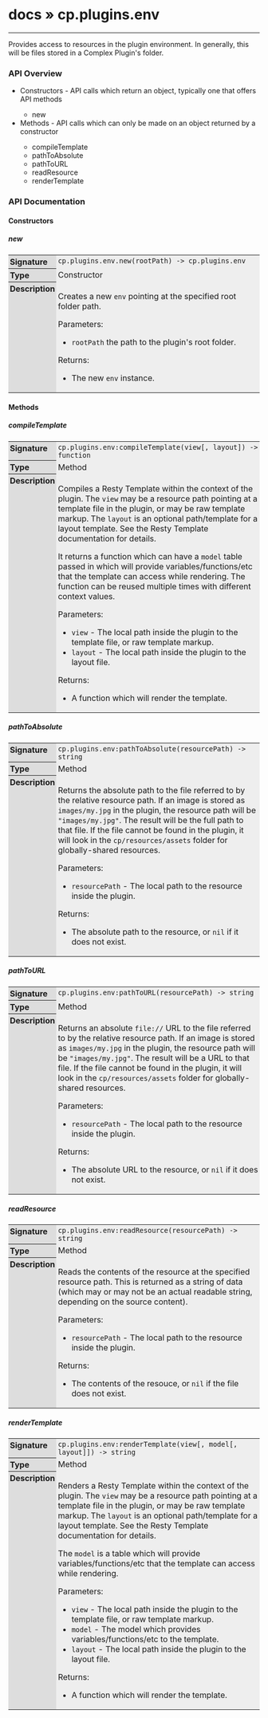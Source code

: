 # [docs](index.md) » cp.plugins.env
---

Provides access to resources in the plugin environment. In generally, this will be files stored in a Complex Plugin's folder.

<style type="text/css">
	a { text-decoration: none; }
	a:hover { text-decoration: underline; }
	th { background-color: #DDDDDD; vertical-align: top; padding: 3px; }
	td { width: 100%; background-color: #EEEEEE; vertical-align: top; padding: 3px; }
	table { width: 100% ; border: 1px solid #0; text-align: left; }
	section > table table td { width: 0; }
</style>
<link rel="stylesheet" href="../../css/docs.css" type="text/css" media="screen" />
<h3>API Overview</h3>
<ul>
<li>Constructors - API calls which return an object, typically one that offers API methods</li>
  <ul>
	<li><a href="#new">new</a></li>
  </ul>
<li>Methods - API calls which can only be made on an object returned by a constructor</li>
  <ul>
	<li><a href="#compileTemplate">compileTemplate</a></li>
	<li><a href="#pathToAbsolute">pathToAbsolute</a></li>
	<li><a href="#pathToURL">pathToURL</a></li>
	<li><a href="#readResource">readResource</a></li>
	<li><a href="#renderTemplate">renderTemplate</a></li>
  </ul>
</ul>
<h3>API Documentation</h3>
<h4 class="documentation-section">Constructors</h4>
  <section id="new">
	<h5><a href="#new">new</a></h5>
	<table>
	  <tr>
		<th>Signature</th>
		<td><code>cp.plugins.env.new(rootPath) -&gt; cp.plugins.env</code></td>
	  </tr>
	  <tr>
		<th>Type</th>
		<td>Constructor</td>
	  </tr>
	  <tr>
		<th>Description</th>
		<td><p>Creates a new <code>env</code> pointing at the specified root folder path.</p>
<p>Parameters:</p>
<ul>
<li><code>rootPath</code> the path to the plugin's root folder.</li>
</ul>
<p>Returns:</p>
<ul>
<li>The new <code>env</code> instance.</li>
</ul>
</td>
	  </tr>
	</table>
  </section>
<h4 class="documentation-section">Methods</h4>
  <section id="compileTemplate">
	<h5><a href="#compileTemplate">compileTemplate</a></h5>
	<table>
	  <tr>
		<th>Signature</th>
		<td><code>cp.plugins.env:compileTemplate(view[, layout]) -&gt; function</code></td>
	  </tr>
	  <tr>
		<th>Type</th>
		<td>Method</td>
	  </tr>
	  <tr>
		<th>Description</th>
		<td><p>Compiles a Resty Template within the context of the plugin. The <code>view</code> may be a resource path pointing at a template file in the plugin, or may be raw template markup. The <code>layout</code> is an optional path/template for a layout template. See the <a href="https://github.com/bungle/lua-resty-template">Resty Template</a> documentation for details.</p>
<p>It returns a function which can have a <code>model</code> table passed in which will provide variables/functions/etc that the template can access while rendering. The function can be reused multiple times with different context values.</p>
<p>Parameters:</p>
<ul>
<li><code>view</code>    - The local path inside the plugin to the template file, or raw template markup.</li>
<li><code>layout</code>  - The local path inside the plugin to the layout file.</li>
</ul>
<p>Returns:</p>
<ul>
<li>A function which will render the template.</li>
</ul>
</td>
	  </tr>
	</table>
  </section>
  <section id="pathToAbsolute">
	<h5><a href="#pathToAbsolute">pathToAbsolute</a></h5>
	<table>
	  <tr>
		<th>Signature</th>
		<td><code>cp.plugins.env:pathToAbsolute(resourcePath) -&gt; string</code></td>
	  </tr>
	  <tr>
		<th>Type</th>
		<td>Method</td>
	  </tr>
	  <tr>
		<th>Description</th>
		<td><p>Returns the absolute path to the file referred to by the relative resource path. If an image is stored as <code>images/my.jpg</code> in the plugin, the resource path will be <code>"images/my.jpg"</code>. The result will be the full path to that file. If the file cannot be found in the plugin, it will look in the <code>cp/resources/assets</code> folder for globally-shared resources.</p>
<p>Parameters:</p>
<ul>
<li><code>resourcePath</code>    - The local path to the resource inside the plugin.</li>
</ul>
<p>Returns:</p>
<ul>
<li>The absolute path to the resource, or <code>nil</code> if it does not exist.</li>
</ul>
</td>
	  </tr>
	</table>
  </section>
  <section id="pathToURL">
	<h5><a href="#pathToURL">pathToURL</a></h5>
	<table>
	  <tr>
		<th>Signature</th>
		<td><code>cp.plugins.env:pathToURL(resourcePath) -&gt; string</code></td>
	  </tr>
	  <tr>
		<th>Type</th>
		<td>Method</td>
	  </tr>
	  <tr>
		<th>Description</th>
		<td><p>Returns an absolute <code>file://</code> URL to the file referred to by the relative resource path. If an image is stored as <code>images/my.jpg</code> in the plugin, the resource path will be <code>"images/my.jpg"</code>. The result will be a URL to that file. If the file cannot be found in the plugin, it will look in the <code>cp/resources/assets</code> folder for globally-shared resources.</p>
<p>Parameters:</p>
<ul>
<li><code>resourcePath</code>    - The local path to the resource inside the plugin.</li>
</ul>
<p>Returns:</p>
<ul>
<li>The absolute URL to the resource, or <code>nil</code> if it does not exist.</li>
</ul>
</td>
	  </tr>
	</table>
  </section>
  <section id="readResource">
	<h5><a href="#readResource">readResource</a></h5>
	<table>
	  <tr>
		<th>Signature</th>
		<td><code>cp.plugins.env:readResource(resourcePath) -&gt; string</code></td>
	  </tr>
	  <tr>
		<th>Type</th>
		<td>Method</td>
	  </tr>
	  <tr>
		<th>Description</th>
		<td><p>Reads the contents of the resource at the specified resource path. This is returned as a string of data (which may or may not be an actual readable string, depending on the source content).</p>
<p>Parameters:</p>
<ul>
<li><code>resourcePath</code>    - The local path to the resource inside the plugin.</li>
</ul>
<p>Returns:</p>
<ul>
<li>The contents of the resouce, or <code>nil</code> if the file does not exist.</li>
</ul>
</td>
	  </tr>
	</table>
  </section>
  <section id="renderTemplate">
	<h5><a href="#renderTemplate">renderTemplate</a></h5>
	<table>
	  <tr>
		<th>Signature</th>
		<td><code>cp.plugins.env:renderTemplate(view[, model[, layout]]) -&gt; string</code></td>
	  </tr>
	  <tr>
		<th>Type</th>
		<td>Method</td>
	  </tr>
	  <tr>
		<th>Description</th>
		<td><p>Renders a Resty Template within the context of the plugin. The <code>view</code> may be a resource path pointing at a template file in the plugin, or may be raw template markup. The <code>layout</code> is an optional path/template for a layout template. See the <a href="https://github.com/bungle/lua-resty-template">Resty Template</a> documentation for details.</p>
<p>The <code>model</code> is a table which will provide variables/functions/etc that the template can access while rendering.</p>
<p>Parameters:</p>
<ul>
<li><code>view</code>    - The local path inside the plugin to the template file, or raw template markup.</li>
<li><code>model</code>   - The model which provides variables/functions/etc to the template.</li>
<li><code>layout</code>  - The local path inside the plugin to the layout file.</li>
</ul>
<p>Returns:</p>
<ul>
<li>A function which will render the template.</li>
</ul>
</td>
	  </tr>
	</table>
  </section>
